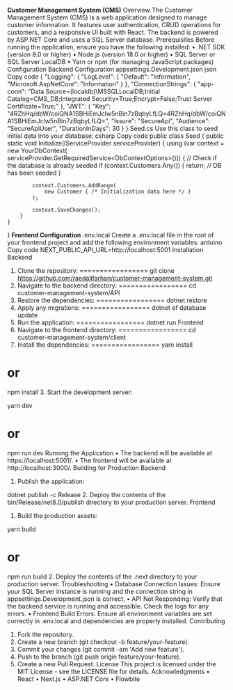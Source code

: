 **Customer Management System (CMS)**
Overview
The Customer Management System (CMS) is a web application designed to manage customer information. It features user authentication, CRUD operations for customers, and a responsive UI built with React. The backend is powered by ASP.NET Core and uses a SQL Server database.
Prerequisites
Before running the application, ensure you have the following installed:
•	.NET SDK (version 8.0 or higher)
•	Node.js (version 18.0 or higher)
•	SQL Server or SQL Server LocalDB
•	Yarn or npm (for managing JavaScript packages)
Configuration
Backend Configuration
appsettings.Development.json
json
Copy code
{
  "Logging": {
    "LogLevel": {
      "Default": "Information",
      "Microsoft.AspNetCore": "Information"
    }
  },
  "ConnectionStrings": {
    "app-conn": "Data Source=(localdb)\\MSSQLLocalDB;Initial Catalog=CMS_DB;Integrated Security=True;Encrypt=False;Trust Server Certificate=True;"
  },
  "JWT": {
    "Key": "4RZhHq/dbW/coiQNA1SBHiEmJclw5nBin7zBqbyLfLQ=4RZhHq/dbW/coiQNA1SBHiEmJclw5nBin7zBqbyLfLQ=",
    "Issure": "SecureApi",
    "Audience": "SecureApiUser",
    "DurationInDays": 30
  }
}
Seed.cs
Use this class to seed initial data into your database:
csharp
Copy code
public class Seed
{
    public static void Initialize(IServiceProvider serviceProvider)
    {
        using (var context = new YourDbContext(
            serviceProvider.GetRequiredService<DbContextOptions<YourDbContext>>()))
        {
            // Check if the database is already seeded
            if (context.Customers.Any())
            {
                return; // DB has been seeded
            }

            context.Customers.AddRange(
                new Customer { /* Initialization data here */ }
            );

            context.SaveChanges();
        }
    }
}
**Frontend Configuration**
.env.local
Create a .env.local file in the root of your frontend project and add the following environment variables:
arduino
Copy code
NEXT_PUBLIC_API_URL=http://localhost:5001
Installation
Backend
1.	Clone the repository:
=================
git clone https://github.com/raedalifarhan/customer-management-system.git
2.	Navigate to the backend directory:
=================
cd customer-management-system/API
3.	Restore the dependencies:
=================
dotnet restore
4.	Apply any migrations:
=================
dotnet ef database update
5.	Run the application:
=================
dotnet run
Frontend
1.	Navigate to the frontend directory:
=================
cd customer-management-system/client
2.	Install the dependencies:
=================
yarn install
# or
npm install
3.	Start the development server:

yarn dev
# or
npm run dev
Running the Application
•	The backend will be available at https://localhost:5001/.
•	The frontend will be available at http://localhost:3000/.
Building for Production
Backend
1.	Publish the application:

dotnet publish -c Release
2.	Deploy the contents of the bin/Release/net8.0/publish directory to your production server.
Frontend
1.	Build the production assets:

yarn build
# or
npm run build
2.	Deploy the contents of the .next directory to your production server.
Troubleshooting
•	Database Connection Issues: Ensure your SQL Server instance is running and the connection string in appsettings.Development.json is correct.
•	API Not Responding: Verify that the backend service is running and accessible. Check the logs for any errors.
•	Frontend Build Errors: Ensure all environment variables are set correctly in .env.local and dependencies are properly installed.
Contributing
1.	Fork the repository.
2.	Create a new branch (git checkout -b feature/your-feature).
3.	Commit your changes (git commit -am 'Add new feature').
4.	Push to the branch (git push origin feature/your-feature).
5.	Create a new Pull Request.
License
This project is licensed under the MIT License - see the LICENSE file for details.
Acknowledgments
•	React
•	Next.js
•	ASP.NET Core
•	Flowbite

